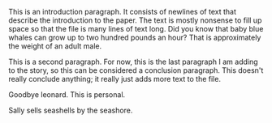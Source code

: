 This is an introduction paragraph. It consists of newlines of text that
describe the introduction to the paper. The text is mostly nonsense to fill up
space so that the file is many lines of text long. Did you know that baby blue
whales can grow up to two hundred pounds an hour? That is approximately the
weight of an adult male.

This is a second paragraph. For now, this is the last paragraph I am adding to
the story, so this can be considered a conclusion paragraph. This doesn't
really conclude anything; it really just adds more text to the file. 

Goodbye leonard. This is personal.

Sally sells seashells by the seashore. 